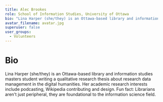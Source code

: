 ```yaml
---
title: Alec Brookes
role: School of Information Studies, University of Ottawa
bio: "Lina Harper (she/they) is an Ottawa-based library and information studies masters student writing a qualitative research thesis about research data management in the digital humanities. Her academic research interests include  podcasting, Wikipedia contributing and design. Fun fact: Librarians aren't just peripheral, they are foundational to the information science field."
avatar_filename: avatar.jpg
superuser: false
user_groups:
  - Volunteers
---
```


# Bio

Lina Harper (she/they) is an Ottawa-based library and information studies masters student writing a qualitative research thesis about research data management in the digital humanities. Her academic research interests include  podcasting, Wikipedia contributing and design. Fun fact: Librarians aren't just peripheral, they are foundational to the information science field.